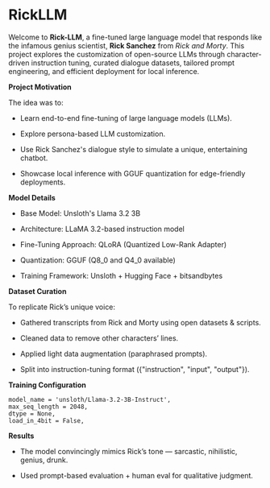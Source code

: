 # RickLLM

Welcome to **Rick-LLM**, a fine-tuned large language model that responds like the infamous genius scientist, **Rick Sanchez** from *Rick and Morty*. This project explores the customization of open-source LLMs through character-driven instruction tuning, curated dialogue datasets, tailored prompt engineering, and efficient deployment for local inference.


**Project Motivation**

The idea was to:

- Learn end-to-end fine-tuning of large language models (LLMs).

- Explore persona-based LLM customization.

- Use Rick Sanchez's dialogue style to simulate a unique, entertaining chatbot.

- Showcase local inference with GGUF quantization for edge-friendly deployments.


**Model Details**

- Base Model: Unsloth's Llama 3.2 3B

- Architecture: LLaMA 3.2-based instruction model

- Fine-Tuning Approach: QLoRA (Quantized Low-Rank Adapter)

- Quantization: GGUF (Q8_0 and Q4_0 available)

- Training Framework: Unsloth + Hugging Face + bitsandbytes


**Dataset Curation**

To replicate Rick’s unique voice:

- Gathered transcripts from Rick and Morty using open datasets & scripts.

- Cleaned data to remove other characters’ lines.

- Applied light data augmentation (paraphrased prompts).

- Split into instruction-tuning format ({"instruction", "input", "output"}).


**Training Configuration**

    model_name = 'unsloth/Llama-3.2-3B-Instruct',
    max_seq_length = 2048,
    dtype = None,  
    load_in_4bit = False,



**Results**

- The model convincingly mimics Rick’s tone — sarcastic, nihilistic, genius, drunk.

- Used prompt-based evaluation + human eval for qualitative judgment.
